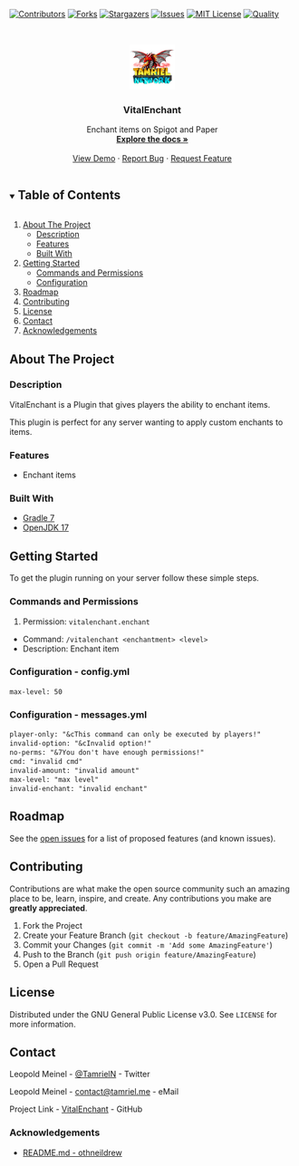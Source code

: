 <!-- PROJECT SHIELDS -->
[![Contributors][contributors-shield]][contributors-url]
[![Forks][forks-shield]][forks-url]
[![Stargazers][stars-shield]][stars-url]
[![Issues][issues-shield]][issues-url]
[![MIT License][license-shield]][license-url]
[![Quality][quality-shield]][quality-url]

<!-- PROJECT LOGO -->
<!--suppress ALL -->
<br />
<p align="center">
  <a href="https://github.com/TamrielNetwork/VitalEnchant">
    <img src="images/logo.png" alt="Logo" width="80" height="80">
  </a>

<h3 align="center">VitalEnchant</h3>

  <p align="center">
    Enchant items on Spigot and Paper
    <br />
    <a href="https://github.com/TamrielNetwork/VitalEnchant"><strong>Explore the docs »</strong></a>
    <br />
    <br />
    <a href="https://github.com/TamrielNetwork/VitalEnchant">View Demo</a>
    ·
    <a href="https://github.com/TamrielNetwork/VitalEnchant/issues">Report Bug</a>
    ·
    <a href="https://github.com/TamrielNetwork/VitalEnchant/issues">Request Feature</a>
  </p>

<!-- TABLE OF CONTENTS -->
<details open="open">
  <summary><h2 style="display: inline-block">Table of Contents</h2></summary>
  <ol>
    <li>
      <a href="#about-the-project">About The Project</a>
      <ul>
        <li><a href="#description">Description</a></li>
        <li><a href="#features">Features</a></li>
        <li><a href="#built-with">Built With</a></li>
      </ul>
    </li>
    <li>
      <a href="#getting-started">Getting Started</a>
      <ul>
        <li><a href="#commands-and-permissions">Commands and Permissions</a></li>
        <li><a href="#configuration">Configuration</a></li>
      </ul>
    </li>
    <li><a href="#roadmap">Roadmap</a></li>
    <li><a href="#contributing">Contributing</a></li>
    <li><a href="#license">License</a></li>
    <li><a href="#contact">Contact</a></li>
    <li><a href="#acknowledgements">Acknowledgements</a></li>
  </ol>
</details>

<!-- ABOUT THE PROJECT -->

## About The Project

### Description

VitalEnchant is a Plugin that gives players the ability to enchant items.

This plugin is perfect for any server wanting to apply custom enchants to items.

### Features

* Enchant items

### Built With

* [Gradle 7](https://docs.gradle.org/7.3.3/release-notes.html)
* [OpenJDK 17](https://openjdk.java.net/projects/jdk/17/)

<!-- GETTING STARTED -->

## Getting Started

To get the plugin running on your server follow these simple steps.

### Commands and Permissions

1. Permission: `vitalenchant.enchant`

* Command: `/vitalenchant <enchantment> <level>`
* Description: Enchant item

### Configuration - config.yml

```
max-level: 50
```

### Configuration - messages.yml

```
player-only: "&cThis command can only be executed by players!"
invalid-option: "&cInvalid option!"
no-perms: "&7You don't have enough permissions!"
cmd: "invalid cmd"
invalid-amount: "invalid amount"
max-level: "max level"
invalid-enchant: "invalid enchant"
```

<!-- ROADMAP -->

## Roadmap

See the [open issues](https://github.com/TamrielNetwork/VitalEnchant/issues) for a list of proposed features (and known
issues).

<!-- CONTRIBUTING -->

## Contributing

Contributions are what make the open source community such an amazing place to be, learn, inspire, and create. Any
contributions you make are **greatly appreciated**.

1. Fork the Project
2. Create your Feature Branch (`git checkout -b feature/AmazingFeature`)
3. Commit your Changes (`git commit -m 'Add some AmazingFeature'`)
4. Push to the Branch (`git push origin feature/AmazingFeature`)
5. Open a Pull Request

<!-- LICENSE -->

## License

Distributed under the GNU General Public License v3.0. See `LICENSE` for more information.

<!-- CONTACT -->

## Contact

Leopold Meinel - [@TamrielN](https://twitter.com/TamrielN) - Twitter

Leopold Meinel - [contact@tamriel.me](mailto:contact@tamriel.me) - eMail

Project Link - [VitalEnchant](https://github.com/TamrielNetwork/VitalEnchant) - GitHub

<!-- ACKNOWLEDGEMENTS -->

### Acknowledgements

* [README.md - othneildrew](https://github.com/othneildrew/Best-README-Template)

<!-- MARKDOWN LINKS & IMAGES -->

[contributors-shield]: https://img.shields.io/github/contributors-anon/TamrielNetwork/VitalEnchant?style=for-the-badge

[contributors-url]: https://github.com/TamrielNetwork/VitalEnchant/graphs/contributors

[forks-shield]: https://img.shields.io/github/forks/TamrielNetwork/VitalEnchant?label=Forks&style=for-the-badge

[forks-url]: https://github.com/TamrielNetwork/VitalEnchant/network/members

[stars-shield]: https://img.shields.io/github/stars/TamrielNetwork/VitalEnchant?style=for-the-badge

[stars-url]: https://github.com/TamrielNetwork/VitalEnchant/stargazers

[issues-shield]: https://img.shields.io/github/issues/TamrielNetwork/VitalEnchant?style=for-the-badge

[issues-url]: https://github.com/TamrielNetwork/VitalEnchant/issues

[license-shield]: https://img.shields.io/github/license/TamrielNetwork/VitalEnchant?style=for-the-badge

[license-url]: https://github.com/TamrielNetwork/VitalEnchant/blob/main/LICENSE

[quality-shield]: https://img.shields.io/codefactor/grade/github/TamrielNetwork/VitalEnchant?style=for-the-badge

[quality-url]: https://www.codefactor.io/repository/github/TamrielNetwork/VitalEnchant
